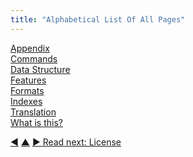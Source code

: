 ```yaml
---
title: "Alphabetical List Of All Pages"
---
```



<dl>

  <dt><a href="appendix.html">Appendix</a></dt>
  <dd></dd>

  <dt><a href="commands.html">Commands</a></dt>
  <dd></dd>

  <dt><a href="data-structure.html">Data Structure</a></dt>
  <dd></dd>

  <dt><a href="features.html">Features</a></dt>
  <dd></dd>

  <dt><a href="formats.html">Formats</a></dt>
  <dd></dd>

  <dt><a href="indexes.html">Indexes</a></dt>
  <dd></dd>

  <dt><a href="translation.html">Translation</a></dt>
  <dd></dd>

  <dt><a href="introduction.html">What is this?</a></dt>
  <dd></dd>
</dl>


<div class="bottom-nav">
<a href="changelog.html" title="Back to: Changelog">◀</a> <a href="appendix.html" title="Up: Appendix">▲</a> <a href="license.html" title="Read next: License">▶ Read next: License</a>
</div>


<script type="text/javascript">
Mousetrap.bind('g n', function() {
    window.location.href = 'license.html';
    return false;
});
</script>

